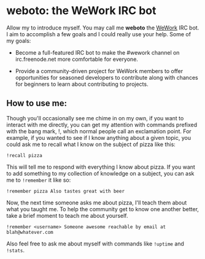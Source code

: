 # weboto: the WeWork IRC bot

Allow my to introduce myself. You may call me **weboto** the
[WeWork](http://wework.com) IRC bot. I aim to accomplish a few goals
and I could really use your help. Some of my goals:

* Become a full-featured IRC bot to make the #wework channel on
  irc.freenode.net more comfortable for everyone.

* Provide a community-driven project for WeWork members to offer
  opportunities for seasoned developers to contribute along with
  chances for beginners to learn about contributing to projects.

## How to use me:

Though you'll occasionally see me chime in on my own, if you want to
interact with me directly, you can get my attention with commands
prefixed with the bang mark, !, which normal people call an
exclamation point. For example, if you wanted to see if I know
anything about a given topic, you could ask me to recall what I know
on the subject of pizza like this:

`!recall pizza`

This will tell me to respond with everything I know about pizza. If
you want to add something to my collection of knowledge on a subject,
you can ask me to `!remember` it like so:

`!remember pizza Also tastes great with beer`

Now, the next time someone asks me about pizza, I'll teach them about
what you taught me. To help the community get to know one another
better, take a brief moment to teach me about yourself.

`!remember <username> Someone awesome reachable by email at blah@whatever.com`

Also feel free to ask me about myself with commands like `!uptime` and
`!stats`.

